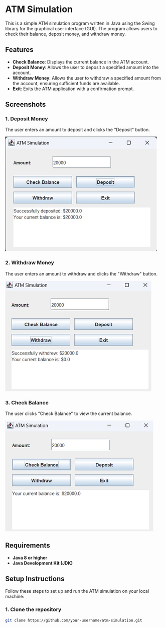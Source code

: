 # ATM Simulation

This is a simple ATM simulation program written in Java using the Swing library for the graphical user interface (GUI). The program allows users to check their balance, deposit money, and withdraw money.

## Features

- **Check Balance**: Displays the current balance in the ATM account.
- **Deposit Money**: Allows the user to deposit a specified amount into the account.
- **Withdraw Money**: Allows the user to withdraw a specified amount from the account, ensuring sufficient funds are available.
- **Exit**: Exits the ATM application with a confirmation prompt.

## Screenshots

### 1. **Deposit Money**

The user enters an amount to deposit and clicks the "Deposit" button.

![Deposit Money](deposit.jpeg)

### 2. **Withdraw Money**

The user enters an amount to withdraw and clicks the "Withdraw" button.

![Withdraw Money](withdraw.jpeg)

### 3. **Check Balance**

The user clicks "Check Balance" to view the current balance.

![Check Balance](checkBalance.jpeg)

## Requirements

- **Java 8 or higher**
- **Java Development Kit (JDK)**

## Setup Instructions

Follow these steps to set up and run the ATM simulation on your local machine:

### 1. Clone the repository

```bash
git clone https://github.com/your-username/atm-simulation.git
